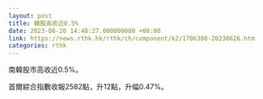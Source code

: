 ```yaml
---
layout: post
title: 韓股高收近0.5%
date: 2023-06-26 14:48:27.000000000 +08:00
link: https://news.rthk.hk/rthk/ch/component/k2/1706300-20230626.htm
categories: rthk
---
```


南韓股市高收近0.5%。

首爾綜合指數收報2582點，升12點，升幅0.47%。
